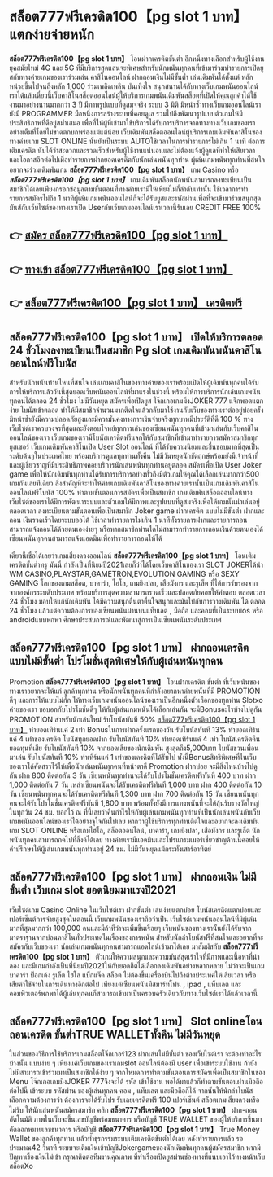 # สล็อต777ฟรีเครดิต100【pg slot 1 บาท】  แตกง่ายจ่ายหนัก

**สล็อต777ฟรีเครดิต100【pg slot 1 บาท】** โอนฝากเครดิตขั้นต่ำ  อีกหนึ่งทางเลือกสำหรับผู้ใช้งานยุคสมัยใหม่ 4G และ 5G ที่มีบริการสุดแสนจะพิเศษสำหรับนักพนันทุกคนที่เข้ามาร่วมทำรายการเปิดยูสกับทางค่ายเกมของเราร่วมเล่น คาสิโนออนไลน์ ฝากถอนเงินไม่มีขั้นต่ำ เล่นเดิมพันได้ตั้งแต่ หลักหน่วยขึ้นไปจนถึงหลัก 1,000 ร่วมเพลิดเพลิน บันเทิงใจ สนุกสนานได้กับทางเว็บเกมพนันออนไลน์เราได้แล้วเดี๋ยวนี้เว็บคาสิโนสล็อตออนไลน์ผู้ให้บริการเกมพนันเดิมพันสล็อตที่เปิดให้คุณลูกค้าได้ใช้งานมาอย่างนานมากกว่า 3 ปี มีภาพรูปแบบที่ดูสมจจริง ระบบ 3 มิติ
มิหนำซ้ำทางเว็บเกมออนไลน์เรายังมี  PROGRAMMER มือหนึ่งการสร้างระบบที่คอยดูเล  รวมไปถึงพัฒนารูปแบบตัวเกมให้มีประสิทธิภาพที่ดีอยู่สม่ำเสมอ เพื่อที่ให้ผู้ที่เข้ามาใช้บริการได้รับการบริการจากทางทางเว็บเกมของเราอย่างเต็มที่โดยไม่ขาดตกบกพร่องแม้แต่น้อย เว็บเดิมพันสล็อตออนไลน์ผู้บริการเกมเดิมพันคาสิโนของทางค่ายเกม SLOT ONLINE นั้นยังเป็นระบบ AUTOใช้เวลาในการทำรายการไม่เกิน 1 นาที ต่อการเติมเครดิต นับได้ว่าสะดวกและรวดเร็วสำหรับผู้ใช้งานแน่นอนและไม่ต้องแจ้งผู้ดูแลที่ทำให้เสียเวลาและโอกาสอีกต่อไปเมื่อทำรายการฝากยอดเครดิตกับนักเล่นพนันทุกท่าน
ผู้เล่นเกมพนันทุกท่านที่สนใจอยากจะร่วมเดิมพันเกม **สล็อต777ฟรีเครดิต100【pg slot 1 บาท】** เกม Casino  หรือ ***สล็อต777ฟรีเครดิต100【pg slot 1 บาท】*** เกมเดิมพันสล็อตนักพนันสามารถลงทะเบียนเป็นสมาชิกได้เลยเพียงกรอกข้อมูลตามขั้นตอนที่ทางค่ายเรามีให้เพียงไม่กี่ลำดับเท่านั้น ใช้เวลาการทำรายการสมัครไม่ถึง 1 นาทีผู้เล่นเกมพนันออนไลน์ก็จะได้รับยูสและรหัสผ่านเพื่อที่จะเข้ามาร่วมสนุกสุดมันส์กับเว็บไซต์ของทางเราเปิด Userกับเว็บเกมออนไลน์เราเวลานี้รับเลย CREDIT FREE 100%

## 👉 [สมัคร สล็อต777ฟรีเครดิต100【pg slot 1 บาท】](https://archa888.com/)
## 👉 [ทางเข้า สล็อต777ฟรีเครดิต100【pg slot 1 บาท】](https://archa888.com/)
## 👉 [สล็อต777ฟรีเครดิต100【pg slot 1 บาท】 เครดิตฟรี](https://archa888.com/)

## สล็อต777ฟรีเครดิต100【pg slot 1 บาท】 เปิดให้บริการตลอด  24 ชั่วโมงลงทะเบียนเป็นสมาชิก Pg slot เกมเดิมพันพนันคาสิโนออนไลน์ฟรีโบนัส

สำหรับนักพนันท่านไหนที่สนใจ เล่นเกมคาสิโนของทางค่ายของเราพร้อมเปิดให้ผู้เดิมพันทุกคนได้รับการให้บริการแล้ววันนี้สุดยอดเว็บพนันออนไลน์ที่มาแรงในช่วงนี้ พร้อมให้การบริการนักเล่นเกมพนันทุกคนได้ตลอด 24 ชั่วโมง ไม่มีวันหยุด สมัครเพื่อเปิดยูส โจ๊กเกอเกมมิ่งJOKER 777 แจ็กพอตแตกง่าย โบนัสเข้าตลอด ทำให้มีสมาชิกจำนวนมากติดใจแล้วกลับมาใช้งานกับเว็บของทางเราต่ออยู่บ่อยครั้ง มิหนำซ้ำยังมีความปลอดภัยสูงและมีความั่นคงทางการเงินจ่ายจริงทุกบาทมีประวัติที่ดี 100 % ทางเว็บไซต์เราควบวงจรที่สุดและยังตอบโจทย์ทุกการเล่นของเซียนพนันทุกคนที่เข้ามาเล่นกับเว็บคาสิโนออนไลน์ของเรา
เว็บเกมของเรามีโบนัสเครดิตฟรีแจกให้กับสมาชิกที่เข้ามาทำรายการสมัครสมาชิกทุกยูสเซอร์ เว็บเกมเดิมพันคาสิโนเปิด User Slot ออนไลน์ ที่ได้รับความนิยมและชื่นชอบมากที่สุดเป็นระดับต้นๆในประเทศไทย พร้อมบริการดูแลทุกท่านทั้งคืน ไม่มีวันหยุดนักขัตฤกษ์พร้อมยังมีเจ้าหน้าที่และผู้เชี่ยวชาญที่มีประสิทธิภาพคอยบริการนักเล่นพนันทุกท่านอยู่ตลอด สมัครเพื่อเปิด User Joker game เพื่อให้นักเดิมพันทุกท่านได้รับการบริการอย่างทั่วถึงมีตัวเกมให้คุณได้เลือกเล่นมากกว่า500 เกมกันเลยทีเดียว
สิ่งสำคัญที่จะทำให้ค่ายเกมเดิมพันคาสิโนของทางค่ายเรานั้นเป็นเกมเดิมพันคาสิโนออนไลน์ฟรีโบนัส 100% ทำตามขั้นตอนการสมัครเพื่อเป็นสมาชิก  เกมเดิมพันสล็อตออนไลน์ทางเว็บไซต์ของเราได้มีการพัฒนาระบบและตัวเกมให้มีภาพและรูปแบบที่ดูสมจริงเพื่อให้เกมนั้นน่าเล่นอยู่ตลอดเวลา ลงทะเบียนตามขั้นตอนเพื่อเป็นสมาชิก Joker game ฝากเครดิต แบบไม่มีขั้นต่ำ ฝากและถอน เงินรวดเร็วโดยระบบออโต้ ใช้เวลาทำรายการไม่เกิน 1 นาทีทั้งรายการฝากและรายการถอนสามารถแจ้งถอนได้ด้วยตนเองง่ายๆ หรือหากสมาชิกท่านใดไม่สามารถทำรายการถอนเงินด้วยตนเองได้เซียนพนันทุกคนสามารถแจ้งแอดมินเพื่อทำรายการถอนให้ได้

เดี๋ยวนี้เชื่อได้เลยว่าเกมเสี่ยงดวงออนไลน์ **สล็อต777ฟรีเครดิต100【pg slot 1 บาท】** โอนเติมเครดิตขั้นต่ำทรู มันนี่ กำลังเป็นที่นิยมปี2021เลยก็ว่าได้โดยเว็บคาสิโนของเรา SLOT JOKERได้นำ  WM CASINO,PLAYSTAR,GAMETRON,EVOLUTION GAMING หรือ SEXY GAMING โลกของเกมสล็อต, บาคาร่า, ไฮโล, เกมยิงปลา, เสือมังกร และรูเล็ต ที่ได้การรับรองจากจากองค์กรระบดับประเทศ พร้อมบริการสุดความสามารถรวดเร็วและปลอดภัยคอยให้คำตอบ ตลอดเวลา 24 ชั่วโมง มอบให้แก่นักเดิมพัน ได้มีความสนุกตื่นตาตื่นใจสนุกและมันไปกับการวางเดิมพัน ได้ ตลอด 24 ชั่วโมง แล้วแต่ความต้องการของเซียนพนันผ่านบนแท็บเลต , มือถือ และคอมที่เป็นระบบios หรือ androidแบบพกพา ศึกษาประสบการณ์และพัฒนาสู่การเป็นเซียนพนันระดับประเทศ

## สล็อต777ฟรีเครดิต100【pg slot 1 บาท】 ฝากถอนเครดิต แบบไม่มีขั้นต่ำ โปรโมชั่นสุดพิเศษให้กับผู้เล่นพนันทุกคน

 Promotion  **สล็อต777ฟรีเครดิต100【pg slot 1 บาท】** โอนฝากเครดิต ขั้นต่ำ ที่เว็บพนันของทางเราอยากจะให้แก่  ลูกค้าทุกท่าน หรือนักพนันทุกคนที่กำลังอยากหาค่ายพนันที่มี  PROMOTION ดีๆ และการให้แบบไม่กั๊ก ให้ทางเว็บเกมพนันออนไลน์ของเราเป็นอีกหนึ่งตัวเลือกของทุกท่าน Slotxo ค่ายของเรา ขอบอกกับโปรโมชั่นดีๆ ให้กับผู้เล่นเกมพนันได้เลือกเล่นกัน จะมีBonusอะไรบ้างไปดูกัน
 PROMOTION สำหรับนักเล่นใหม่ รับโบนัสทันที 50% [สล็อต777ฟรีเครดิต100【pg slot 1 บาท】](https://archa888.com/) ทำยอดเทิร์นแค่ 2 เท่า
Bonusในการฝากครั้งแรกของวัน รับโบนัสทันที 13% ทำยอดเทิร์นแค่ 4 เท่าของเครดิต
โบนัสทุกยอดฝาก รับโบนัสทันที 10% ทำยอดเทิร์นแค่ 4 เท่า
โบนัสเครดิตคืนยอดทุนที่เสีย รับโบนัสทันที 10% จากยอดเสียของนักเดิมพัน สูงสุดถึง5,000บาท
โบนัสชวนเพื่อนมาเล่น รับโบนัสทันที 10% ทำเทิร์นแค่ 1 เท่าของเครดิตที่ได้รับไป
ทั้งนี้Bonusสิทธิพิเศษที่ในเว็บของเราได้คัดสรรไว้ให้เพื่อนักเล่นพนันทุกคนที่หน้าตาดี  Promotion ฝากบ่อย จะมีสิ่งไหนบ้างไปดูกัน
ฝาก 800 ติดต่อกัน 3 วัน เซียนพนันทุกท่านจะได้รับโปรโมชั่นเครดิตฟรีทันที 400 บาท
ฝาก 1,000 ติดต่อกัน 7 วัน เหล่าเซียนพนันจะได้รับเครดิตฟรีทันที 1,000 บาท
ฝาก 400 ติดต่อกัน 10 วัน เซียนพนันทุกคนจะได้รับเครดิตฟรีทันที 1,300 บาท
ฝาก 700 ติดต่อกัน 15 วัน เซียนพนันทุกคนจะได้รับโปรโมชั่นเครดิตฟรีทันที 1,800 บาท
พร้อมทั้งยังมีการแทงพนันที่จะได้ลุ้นรับรางวัลใหญ่ในทุกวัน 24 ชม. บอกไว้ ณ ที่นี้เลยว่าคืนกำไรให้กับผู้เล่นเกมพนันทุกท่านที่เป็นนักเล่นพนันกับเว็บเกมพนันออนไลน์ของเราได้อย่างจุใจกันไปเลย หากว่าผู้ใช้บริการทุกท่านติดใจและอยากจะลงเดิมพัน เกม SLOT ONLINE  หรือเกมไฮโล, สล็อตออนไลน์, บาคาร่า, เกมยิงปลา, เสือมังกร และรูเล็ต นักพนันทุกคนสามารถกดไปที่ลิ้งค์ได้เลย ทางค่ายเรามีแอดมินและโปรแกรมเมอร์เชี่ยวชาญด้านนี้คอยให้คำปรึกษาให้ผู้เล่นเกมพนันทุกท่านอยู่ 24 ชม. ไม่มีวันหยุดแม้กระทั่งเสาร์อาทิตย์

## สล็อต777ฟรีเครดิต100【pg slot 1 บาท】 ฝากถอนเงิน ไม่มีขั้นต่ำ  เว็บเกม slot ยอดนิยมมาแรงปี2021

เว็บไซต์เกม  Casino Online ในเว็บไซต์เรา ฝากขั้นต่ำ เล่นง่ายแตกบ่อย โบนัสเครดิตแตกบ่อยและเปอร์เซ็นต์การจ่ายสูงสุดในตอนนี้ เว็บเกมพนันของเราถือว่าเป็น เว็บไซต์เกมพนันออนไลน์ที่มีผู้เล่นมากที่สุดมากกว่า 100,000 คนและมีถ้าทีว่าจะเพิ่มขึ้นเรื่อยๆ เว็บพนันของทางเรานั้นยังได้รับจากมาตราฐานจากบ่อนคาสิโนทั่วประเทศในเรื่องของการพนัน สำหรับนักล่าโบนัสฟรีที่สนใจและอยากที่จะสมัครกับเว็บของเรา นักเล่นเกมพนันทุกคนสามารถแอดไลน์เข้ามาได้เลย
	มาสัมผัสกับ **สล็อต777ฟรีเครดิต100【pg slot 1 บาท】** ตัวเกมให้ความสนุกและความมันส์สุดเร้าใจที่มีภาพและเนื้อหาที่น่าลอง และมีเกมกำลังเป็นที่นิยมปี2021ให้กับยอดฮิตได้เลือกลงเดิมพันอย่างหลากหลาย  ไม่ว่าจะเป็นเกมบาคาร่า ป๊อกเด้ง รูเล็ต ไฮโล แบ็กแจ๊ค สล็อต ไม่ต้องขึ้นเครื่องบินไปถึงต่างประเทศให้เสียเวลา หรือเสียค่าใช้จ่ายในการเดินทางอีกต่อไป เพียงแค่เซียนพนันมีสมาร์ทโฟน , ipad , แท็บเลต และคอมพิวเตอร์พกพาได้ผู้เล่นทุกคนก็สามารถเข้ามาเป็นครอบครัวเดียวกับทางเว็บไซต์เราได้แล้วเวลานี้

## สล็อต777ฟรีเครดิต100【pg slot 1 บาท】 Slot onlineโอนถอนเครดิต ขั้นต่ำTRUE WALLETทั้งคืน ไม่มีวันหยุด

ในส่วนของวิธีการใช้บริการเกมสล็อตโจ๊กเกอร์123 ฝากเล่นไม่มีขั้นต่ำ ของเว็บไซต์เรา จะต้องทำอะไรบ้างนั้น แบบง่าย ๆ เพียงแค่เว็บเกมของเราเกมslot ออนไลน์ต้องมี user เพื่อเข้าระบบใช้งาน ถ้ายังไม่มีสามารถเข้าร่วมมาเป็นสมาชิกได้ง่าย ๆ จากโหมดการทำตามขั้นตอนการสมัครเพื่อเป็นสมาชิกในช่อง Menu โจ๊กเกอเกมมิ่งJOKER 777จึงจะได้ รหัส เข้าใช้งาน พอได้มาแล้วก็ทำตามขั้นตอนผ่านมือถือ ต่อไปนี้
เข้าระบบ รหัสผ่าน  ของผู้เล่นทุกคน คอม , แท็บเลต และมือถือก็ได้
จากนั้นให้นักล่าโบนัสเลือกความต้องการว่า ต้องการจะได้รับโปร รับเลยเครดิตฟรี 100 เปอร์เซ็นต์ สล็อตเกมเสี่ยงดวงหรือไม่รับ
ให้นักเล่นพนันสมัครสมาชิก คลิก **สล็อต777ฟรีเครดิต100【pg slot 1 บาท】** ฝาก-ถอน อัตโนมัติ ภาพในเว็บจะขึ้นเลขบัญชีพร้อมธนาคาร หรือบัญชี TRUE WALLET ของผู้ให้บริการขึ้นมา
คัดลอกหมายเลขธนาคาร หรือบัญชี **สล็อต777ฟรีเครดิต100【pg slot 1 บาท】** True Money Wallet ของลูกค้าทุกท่าน แล้วทำธุรกรรมระบบเติมเครดิตขั้นต่ำได้เลย
หลังทำรายการแล้ว รอประมาณ42 วินาที ระบบจะเติมเงินเข้าบัญชีJokergameของนักเดิมพันทุกคนผู้สมัครสมาชิก
หากมีปัญหาเรื่องเงินไม่เข้า กรุณาติดต่อทีมงานคุณภาพ ที่ทำเรื่องเปิดยูสผ่านช่องทางที่แนบเอาไว้ทางหน้าเว็บสล็อตXo


